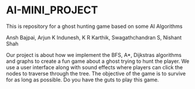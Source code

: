 # AI-MINI_PROJECT
This is repository for a ghost hunting game based on some AI Algorithms

Ansh Bajpai, Arjun K Indunesh, K R Karthik, Swagathchandran S, Nishant Shah

Our project is about how we implement the BFS, A*, Dijkstras algorithms and graphs to create a fun game about a ghost trying to hunt the player. We use a user interface along with sound effects where players can
click the nodes to traverse through the tree. The objective of the game is to survive for as long as possible. Do you have the guts to play this game.

